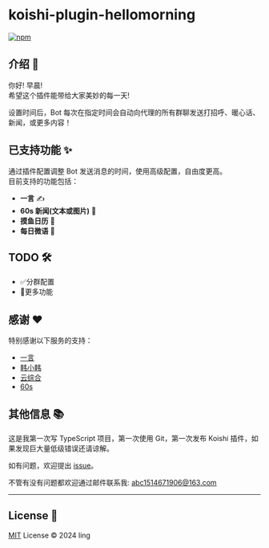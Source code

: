 # koishi-plugin-hellomorning

[![npm](https://img.shields.io/npm/v/koishi-plugin-hellomorning?style=flat-square)](https://www.npmjs.com/package/koishi-plugin-hellomorning)

## 介绍 🌅

你好! 早晨!  
希望这个插件能带给大家美妙的每一天!

设置时间后，Bot 每次在指定时间会自动向代理的所有群聊发送打招呼、暖心话、新闻，或更多内容！


## 已支持功能 ✨

通过插件配置调整 Bot 发送消息的时间，使用高级配置，自由度更高。  
目前支持的功能包括：

- **一言** ✍️
- **60s 新闻(文本或图片)** 📰
- **摸鱼日历** 📅
- **每日微语** 💬

## TODO 🛠️

- ✅分群配置
- 🚧更多功能


## 感谢 ❤️

特别感谢以下服务的支持：

- [一言](https://hitokoto.cn)
- [韩小韩](https://api.vvhan.com)
- [云综合](https://api.03c3.cn/)
- [60s](https://github.com/vikiboss/60s)


## 其他信息 📚

这是我第一次写 TypeScript 项目，第一次使用 Git，第一次发布 Koishi 插件，如果发现巨大量低级错误还请谅解。

如有问题，欢迎提出 [issue](https://github.com/ling/koishi-plugin-hellomorning/issues)。

不管有没有问题都欢迎通过邮件联系我: [abc1514671906@163.com](mailto:abc1514671906@163.com)

---

## License 📜

[MIT](LICENSE) License © 2024 ling
